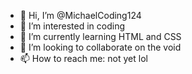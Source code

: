 - 👋 Hi, I’m @MichaelCoding124
- 👀 I’m interested in coding
- 🌱 I’m currently learning HTML and CSS
- 💞️ I’m looking to collaborate on the void
- 📫 How to reach me: not yet lol

<!---
MichaelCoding124/MichaelCoding124 is a ✨ special ✨ repository because its `README.md` (this file) appears on your GitHub profile.
You can click the Preview link to take a look at your changes.
--->
